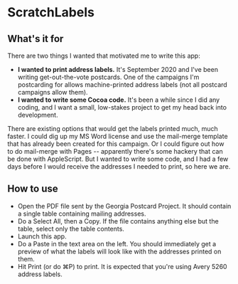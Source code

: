 # ScratchLabels

## What's it for

There are two things I wanted that motivated me to write this app:

- **I wanted to print address labels.**  It's September 2020 and I've been writing get-out-the-vote postcards.  One of the campaigns I'm postcarding for allows machine-printed address labels (not all postcard campaigns allow them).
- **I wanted to write some Cocoa code.**  It's been a while since I did any coding, and I want a small, low-stakes project to get my head back into development.

There are existing options that would get the labels printed much, much faster.  I could dig up my MS Word license and use the mail-merge template that has already been created for this campaign.  Or I could figure out how to do mail-merge with Pages -- apparently there's some hackery that can be done with AppleScript.  But I wanted to write some code, and I had a few days before I would receive the addresses I needed to print, so here we are.


## How to use

- Open the PDF file sent by the Georgia Postcard Project.  It should contain a single table containing mailing addresses.
- Do a Select All, then a Copy.  If the file contains anything else but the table, select only the table contents.
- Launch this app.
- Do a Paste in the text area on the left.  You should immediately get a preview of what the labels will look like with the addresses printed on them.
- Hit Print (or do ⌘P) to print.  It is expected that you're using Avery 5260 address labels.

